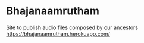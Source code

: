 # Bhajanaamrutham
Site to publish audio files composed by our ancestors
https://bhajanaamrutham.herokuapp.com/
